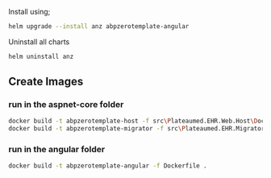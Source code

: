 Install using;

```bash
helm upgrade --install anz abpzerotemplate-angular
```

Uninstall all charts

```bash
helm uninstall anz
```

## Create Images

### run in the aspnet-core folder
```bash
docker build -t abpzerotemplate-host -f src\Plateaumed.EHR.Web.Host\Dockerfile .
docker build -t abpzerotemplate-migrator -f src\Plateaumed.EHR.Migrator\Dockerfile .
```

### run in the angular folder
```bash
docker build -t abpzerotemplate-angular -f Dockerfile . 
```
